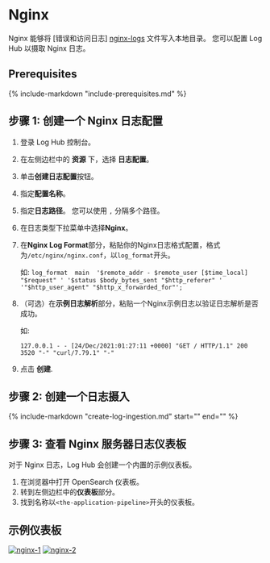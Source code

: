 # Nginx
Nginx 能够将 [错误和访问日志] [nginx-logs] 文件写入本地目录。 您可以配置 Log Hub 以摄取 Nginx 日志。

## Prerequisites
{%
include-markdown "include-prerequisites.md"
%}

## 步骤 1: 创建一个 Nginx 日志配置

1. 登录 Log Hub 控制台。
2. 在左侧边栏中的 **资源** 下，选择 **日志配置**。
3. 单击**创建日志配置**按钮。
4. 指定**配置名称**。
5. 指定**日志路径**。 您可以使用 `,` 分隔多个路径。
6. 在日志类型下拉菜单中选择**Nginx**。
7. 在**Nginx Log Format**部分，粘贴你的Nginx日志格式配置，格式为`/etc/nginx/nginx.conf`，以`log_format`开头。

    如:
       ```
       log_format  main  '$remote_addr - $remote_user [$time_local] "$request" '
       '$status $body_bytes_sent "$http_referer" '
       '"$http_user_agent" "$http_x_forwarded_for"';
       ```

8. （可选）在**示例日志解析**部分，粘贴一个Nginx示例日志以验证日志解析是否成功。

    如:
    ```
    127.0.0.1 - - [24/Dec/2021:01:27:11 +0000] "GET / HTTP/1.1" 200 3520 "-" "curl/7.79.1" "-"
    ```

9. 点击 **创建**.

## 步骤 2: 创建一个日志摄入

{%
  include-markdown "create-log-ingestion.md"
  start="<!--ig-start-->"
  end="<!--eks-end-->"
%}

## 步骤 3: 查看 Nginx 服务器日志仪表板

对于 Nginx 日志，Log Hub 会创建一个内置的示例仪表板。

1. 在浏览器中打开 OpenSearch 仪表板。
2. 转到左侧边栏中的**仪表板**部分。
3. 找到名称以`<the-application-pipeline>`开头的仪表板。

## 示例仪表板

[![nginx-1]][nginx-1]
[![nginx-2]][nginx-2]

[nginx-1]: ../../images/dashboards/nginx-1.png
[nginx-2]: ../../images/dashboards/nginx-2.png


[nginx-logs]: https://docs.nginx.com/nginx/admin-guide/monitoring/logging/